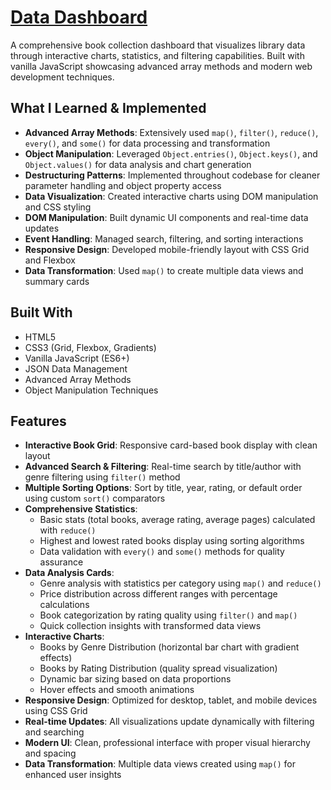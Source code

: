 # [Data Dashboard](https://data-dashboard-levanib.vercel.app/)

A comprehensive book collection dashboard that visualizes library data through interactive charts, statistics, and filtering capabilities. Built with vanilla JavaScript showcasing advanced array methods and modern web development techniques.

## What I Learned & Implemented

- **Advanced Array Methods**: Extensively used `map()`, `filter()`, `reduce()`, `every()`, and `some()` for data processing and transformation
- **Object Manipulation**: Leveraged `Object.entries()`, `Object.keys()`, and `Object.values()` for data analysis and chart generation
- **Destructuring Patterns**: Implemented throughout codebase for cleaner parameter handling and object property access
- **Data Visualization**: Created interactive charts using DOM manipulation and CSS styling
- **DOM Manipulation**: Built dynamic UI components and real-time data updates
- **Event Handling**: Managed search, filtering, and sorting interactions
- **Responsive Design**: Developed mobile-friendly layout with CSS Grid and Flexbox
- **Data Transformation**: Used `map()` to create multiple data views and summary cards

## Built With

- HTML5
- CSS3 (Grid, Flexbox, Gradients)
- Vanilla JavaScript (ES6+)
- JSON Data Management
- Advanced Array Methods
- Object Manipulation Techniques

## Features

- **Interactive Book Grid**: Responsive card-based book display with clean layout
- **Advanced Search & Filtering**: Real-time search by title/author with genre filtering using `filter()` method
- **Multiple Sorting Options**: Sort by title, year, rating, or default order using custom `sort()` comparators
- **Comprehensive Statistics**: 
  - Basic stats (total books, average rating, average pages) calculated with `reduce()`
  - Highest and lowest rated books display using sorting algorithms
  - Data validation with `every()` and `some()` methods for quality assurance
- **Data Analysis Cards**:
  - Genre analysis with statistics per category using `map()` and `reduce()`
  - Price distribution across different ranges with percentage calculations
  - Book categorization by rating quality using `filter()` and `map()`
  - Quick collection insights with transformed data views
- **Interactive Charts**:
  - Books by Genre Distribution (horizontal bar chart with gradient effects)
  - Books by Rating Distribution (quality spread visualization)
  - Dynamic bar sizing based on data proportions
  - Hover effects and smooth animations
- **Responsive Design**: Optimized for desktop, tablet, and mobile devices using CSS Grid
- **Real-time Updates**: All visualizations update dynamically with filtering and searching
- **Modern UI**: Clean, professional interface with proper visual hierarchy and spacing
- **Data Transformation**: Multiple data views created using `map()` for enhanced user insights
